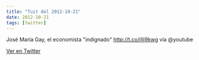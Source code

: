 ```yaml
---
title: "Tuit del 2012-10-21"
date: 2012-10-21
tags: [twitter]
---
```


José María Gay, el economista "indignado" http://t.co/iIlj9kwg vía @youtube



[Ver en Twitter](https://twitter.com/i/web/status/259966757870137345)
